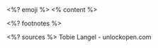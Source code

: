 <grid class="tpl-regular">

<grid class="emoji">
<%? emoji %>
</grid>

<grid class="content">
<% content %>
</grid>

<%? footnotes %>

<grid class="sources">
<%? sources %>
</grid>

<grid class="footer-info">
Tobie Langel - unlockopen.com
</grid>

</grid>
